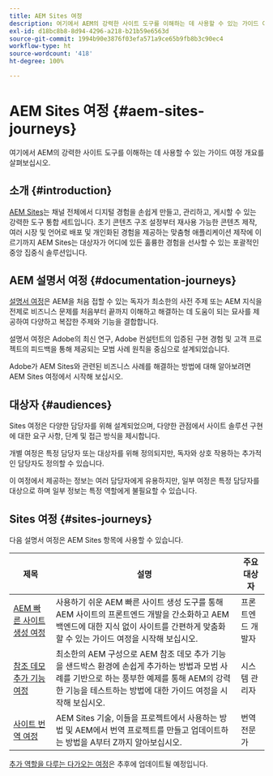 ```yaml
---
title: AEM Sites 여정
description: 여기에서 AEM의 강력한 사이트 도구를 이해하는 데 사용할 수 있는 가이드 여정 개요를 살펴보십시오.
exl-id: d18bc8b8-8d94-4296-a218-b21b59e6563d
source-git-commit: 1994b90e3876f03efa571a9ce65b9fb8b3c90ec4
workflow-type: ht
source-wordcount: '418'
ht-degree: 100%

---
```


# AEM Sites 여정 {#aem-sites-journeys}

여기에서 AEM의 강력한 사이트 도구를 이해하는 데 사용할 수 있는 가이드 여정 개요를 살펴보십시오.

## 소개 {#introduction}

[AEM Sites](https://business.adobe.com/products/experience-manager/sites/aem-sites.html)는 채널 전체에서 디지털 경험을 손쉽게 만들고, 관리하고, 게시할 수 있는 강력한 도구 통합 세트입니다. 초기 콘텐츠 구조 설정부터 재사용 가능한 콘텐츠 제작, 여러 시장 및 언어로 배포 및 개인화된 경험을 제공하는 맞춤형 애플리케이션 제작에 이르기까지 AEM Sites는 대상자가 어디에 있든 훌륭한 경험을 선사할 수 있는 포괄적인 중앙 집중식 솔루션입니다.

## AEM 설명서 여정 {#documentation-journeys}

[설명서 여정](/help/journey-documentation/documentation-journeys.md)은 AEM을 처음 접할 수 있는 독자가 최소한의 사전 주제 또는 AEM 지식을 전제로 비즈니스 문제를 처음부터 끝까지 이해하고 해결하는 데 도움이 되는 묘사를 제공하여 다양하고 복잡한 주제와 기능을 결합합니다.

설명서 여정은 Adobe의 최신 연구, Adobe 컨설턴트의 입증된 구현 경험 및 고객 프로젝트의 피드백을 통해 제공되는 모범 사례 원칙을 중심으로 설계되었습니다.

Adobe가 AEM Sites와 관련된 비즈니스 사례를 해결하는 방법에 대해 알아보려면 AEM Sites 여정에서 시작해 보십시오.

## 대상자 {#audiences}

Sites 여정은 다양한 담당자를 위해 설계되었으며, 다양한 관점에서 사이트 솔루션 구현에 대한 요구 사항, 단계 및 접근 방식을 제시합니다.

개별 여정은 특정 담당자 또는 대상자를 위해 정의되지만, 독자와 상호 작용하는 추가적인 담당자도 정의할 수 있습니다.

이 여정에서 제공하는 정보는 여러 담당자에게 유용하지만, 일부 여정은 특정 담당자를 대상으로 하며 일부 정보는 특정 역할에게 불필요할 수 있습니다.

## Sites 여정 {#sites-journeys}

다음 설명서 여정은 AEM Sites 항목에 사용할 수 있습니다.

| 제목 | 설명 | 주요 대상자 |
|---|---|---|
| [AEM 빠른 사이트 생성 여정](/help/journey-sites/quick-site/overview.md) | 사용하기 쉬운 AEM 빠른 사이트 생성 도구를 통해 AEM 사이트의 프론트엔드 개발을 간소화하고 AEM 백엔드에 대한 지식 없이 사이트를 간편하게 맞춤화할 수 있는 가이드 여정을 시작해 보십시오. | 프론트엔드 개발자 |
| [참조 데모 추가 기능 여정](/help/journey-sites/demos-add-on/overview.md) | 최소한의 AEM 구성으로 AEM 참조 데모 추가 기능을 샌드박스 환경에 손쉽게 추가하는 방법과 모범 사례를 기반으로 하는 풍부한 예제를 통해 AEM의 강력한 기능을 테스트하는 방법에 대한 가이드 여정을 시작해 보십시오. | 시스템 관리자 |
| [사이트 번역 여정](/help/journey-sites/translation/overview.md) | AEM Sites 기술, 이들을 프로젝트에서 사용하는 방법 및 AEM에서 번역 프로젝트를 만들고 업데이트하는 방법을 A부터 Z까지 알아보십시오. | 번역 전문가 |

[추가 역할을 다루는 다가오는 여정](/help/journey-documentation/documentation-journeys.md#journeys)은 추후에 업데이트될 예정입니다.
